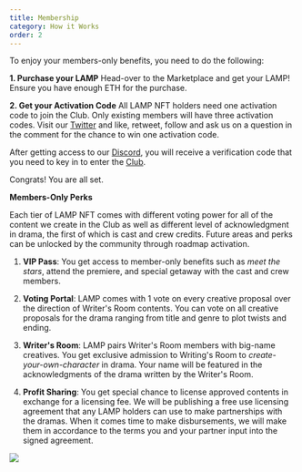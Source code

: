```yaml
---
title: Membership
category: How it Works
order: 2
---
```


To enjoy your members-only benefits, you need to do the following:

**1. Purchase your LAMP** 
Head-over to the Marketplace and get your LAMP! Ensure you have enough ETH for the purchase. 

**2. Get your Activation Code**
All LAMP NFT holders need one activation code to join the Club.  Only existing members will have three activation codes. Visit our [Twitter](http://www.twitter.com/arabianightscl) and like, retweet, follow and ask us on a question in the comment for the chance to win one activation code. 

After getting access to our [Discord](http://www.discord.com/arabianightsclub), you will receive a verification code that you need to key in to enter the [Club](http://www.arabianightsclub.com/privatearea). 

Congrats! You are all set. 


**Members-Only Perks**

Each tier of LAMP NFT comes with different voting power for all of the content we create in the Club as well as different level of acknowledgment in drama, the first of which is cast and crew credits. Future areas and perks can be unlocked by the community through roadmap activation.

1. **VIP Pass**: You get access to member-only benefits such as *meet the stars*, attend the premiere, and special getaway with the cast and crew members.  

2. **Voting Portal**: LAMP comes with 1 vote on every creative proposal over the direction of Writer's Room contents. You can vote on all creative proposals for the drama ranging from title and genre to plot twists and ending.

3. **Writer's Room**: LAMP pairs Writer's Room members with big-name creatives. You get exclusive admission to Writing's Room to *create-your-own-character* in drama. Your name will be featured in the acknowledgments of the drama written by the Writer's Room. 

4. **Profit Sharing**: You get special chance to license approved contents in exchange for a licensing fee. We will be publishing a free use licensing agreement that any LAMP holders can use to make partnerships with the dramas. When it comes time to make disbursements, we will make them in accordance to the terms you and your partner input into the signed agreement. 

![](//placehold.it/800x600)
